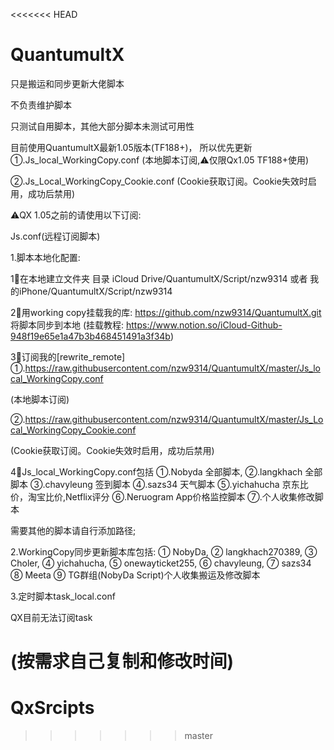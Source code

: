 <<<<<<< HEAD
# QuantumultX
只是搬运和同步更新大佬脚本

不负责维护脚本

只测试自用脚本，其他大部分脚本未测试可用性

目前使用QuantumultX最新1.05版本(TF188+)，
所以优先更新
①.Js_local_WorkingCopy.conf
(本地脚本订阅,⚠️仅限Qx1.05 TF188+使用)

②.Js_Local_WorkingCopy_Cookie.conf
(Cookie获取订阅。Cookie失效时启用，成功后禁用)

⚠️QX 1.05之前的请使用以下订阅:

Js.conf(远程订阅脚本)



1.脚本本地化配置:

1⃣️在本地建立文件夹
目录 iCloud Drive/QuantumultX/Script/nzw9314
或者 我的iPhone/QuantumultX/Script/nzw9314

2⃣️用working copy挂载我的库:
https://github.com/nzw9314/QuantumultX.git
将脚本同步到本地
(挂载教程: https://www.notion.so/iCloud-Github-948f19e65e1a47b3b468451491a3f34b)

3⃣️订阅我的[rewrite_remote]
①.https://raw.githubusercontent.com/nzw9314/QuantumultX/master/Js_local_WorkingCopy.conf

(本地脚本订阅)

②.https://raw.githubusercontent.com/nzw9314/QuantumultX/master/Js_Local_WorkingCopy_Cookie.conf

(Cookie获取订阅。Cookie失效时启用，成功后禁用)

4⃣️Js_local_WorkingCopy.conf包括
①.Nobyda 全部脚本,
②.langkhach 全部脚本
③.chavyleung 签到脚本
④.sazs34 天气脚本
⑤.yichahucha 京东比价，淘宝比价,Netflix评分
⑥.Neruogram App价格监控脚本
⑦.个人收集修改脚本

需要其他的脚本请自行添加路径;

2.WorkingCopy同步更新脚本库包括:
① NobyDa,
② langkhach270389,
③ Choler,
④ yichahucha,
⑤ onewayticket255,
⑥ chavyleung,
⑦ sazs34
⑧ Meeta
⑨ TG群组(NobyDa Script)个人收集搬运及修改脚本

3.定时脚本task_local.conf

QX目前无法订阅task

(按需求自己复制和修改时间)
=======
# QxSrcipts
>>>>>>> master
